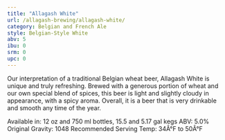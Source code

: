 ```yaml
---
title: "Allagash White"
url: /allagash-brewing/allagash-white/
category: Belgian and French Ale
style: Belgian-Style White
abv: 5
ibu: 0
srm: 0
upc: 0
---
```

Our interpretation of a traditional Belgian wheat beer, Allagash White is unique and truly refreshing. Brewed with a generous portion of wheat and our own special blend of spices, this beer is light and slightly cloudy in appearance, with a spicy aroma. Overall, it is a beer that is very drinkable and smooth any time of the year.



Available in: 12 oz and 750 ml bottles, 15.5 and 5.17 gal kegs
ABV: 5.0%
Original Gravity: 1048
Recommended Serving Temp: 34Â°F to 50Â°F

